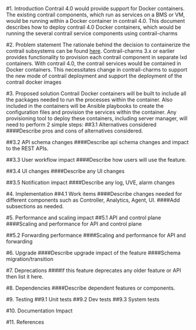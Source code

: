 
#1. Introduction
Contrail 4.0 would provide support for Docker containers. The existing contrail components, which run as services on a BMS or VM, would be running within a Docker container in contrail 4.0. 
This document describes how to deploy contrail 4.0 Docker containers, which would be running the several contrail service components using contrail-charms

#2. Problem statement
The rationale behind the decision to containerize the contrail subsystems can be found [here]( https://github.com/Juniper/contrail-docker/blob/master/specs/contrail-docker.md). Contrail-charms 3.x or earlier provides functionality to provision each contrail component in separate lxd containers. With contrail 4.0, the contrail services would be contained in Docker containers. This necessitates change in contrail-charms to support the new mode of contrail deployment and support the deployment of the contrail docker images

#3. Proposed solution
Contrail Docker containers will be built to include all the packages needed to run the processes within the container. Also included in the containers will be Ansible playbooks to create the configuration files and provision the services within the container. Any provisioning tool to deploy these containers, including server manager, will need to perform 2 simple steps:
##3.1 Alternatives considered
####Describe pros and cons of alternatives considered.

##3.2 API schema changes
####Describe api schema changes and impact to the REST APIs.

##3.3 User workflow impact
####Describe how users will use the feature.

##3.4 UI changes
####Describe any UI changes

##3.5 Notification impact
####Describe any log, UVE, alarm changes


#4. Implementation
##4.1 Work items
####Describe changes needed for different components such as Controller, Analytics, Agent, UI. 
####Add subsections as needed.

#5. Performance and scaling impact
##5.1 API and control plane
####Scaling and performance for API and control plane

##5.2 Forwarding performance
####Scaling and performance for API and forwarding

#6. Upgrade
####Describe upgrade impact of the feature
####Schema migration/transition

#7. Deprecations
####If this feature deprecates any older feature or API then list it here.

#8. Dependencies
####Describe dependent features or components.

#9. Testing
##9.1 Unit tests
##9.2 Dev tests
##9.3 System tests

#10. Documentation Impact

#11. References
